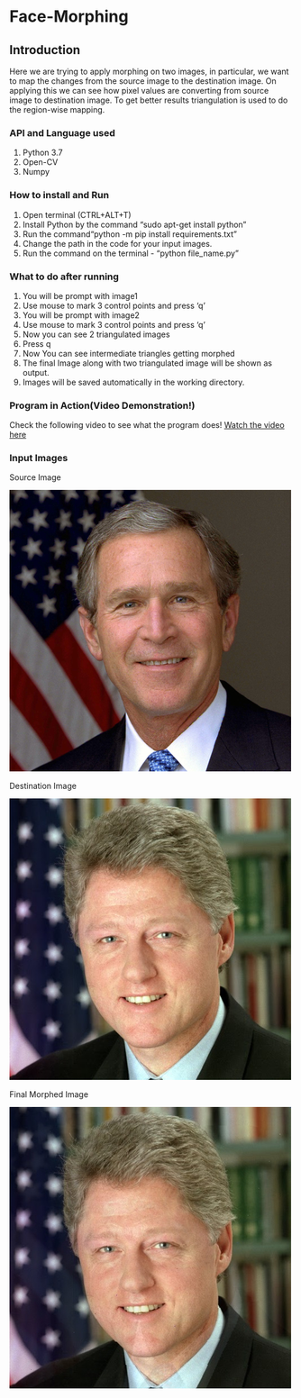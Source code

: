 # Face-Morphing
## Introduction
Here we are trying to apply morphing on two images, in particular, we want to map the changes
from the source image to the destination image. On applying this we can see how pixel values
are converting from source image to destination image. To get better results triangulation is
used to do the region-wise mapping.

### API and Language used
1. Python 3.7
2. Open-CV
3. Numpy

### How to install and Run
1. Open terminal (CTRL+ALT+T)
2. Install Python by the command “sudo apt-get install python”
3. Run the command“python -m pip install requirements.txt”
4. Change the path in the code for your input images.
5. Run the command on the terminal - “python file_name.py”

### What to do after running
1. You will be prompt with image1
2. Use mouse to mark 3 control points and press ‘q’
3. You will be prompt with image2
4. Use mouse to mark 3 control points and press ‘q’
5. Now you can see 2 triangulated images
6. Press q
7. Now You can see intermediate triangles getting morphed
8. The final Image along with two triangulated image will be shown as output.
9. Images will be saved automatically in the working directory.

### Program in Action(Video Demonstration!)
Check the following video to see what the program does!
[Watch the video here](https://youtu.be/fsQUcMbcFIs)

### Input Images
Source Image

![Source Image](https://github.com/guptag911/Face-Morphing/blob/master/Bush.jpg)

Destination Image

![Destination Image](https://github.com/guptag911/Face-Morphing/blob/master/Clinton.jpg)

Final Morphed Image

![Morphed Image](https://github.com/guptag911/Face-Morphing/blob/master/Final_Morphed.jpg)

